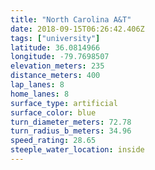 ```yaml
---
title: "North Carolina A&T"
date: 2018-09-15T06:26:42.406Z
tags: ["university"]
latitude: 36.0814966
longitude: -79.7698507
elevation_meters: 235
distance_meters: 400
lap_lanes: 8
home_lanes: 8
surface_type: artificial
surface_color: blue
turn_diameter_meters: 72.78
turn_radius_b_meters: 34.96
speed_rating: 28.65
steeple_water_location: inside
---
```


